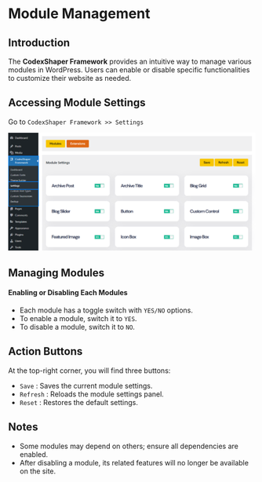 # Module Management

## Introduction
The **CodexShaper Framework** provides an intuitive way to manage various modules in WordPress. Users can enable or disable specific functionalities to customize their website as needed.

## Accessing Module Settings
Go to `CodexShaper Framework >> Settings`

<p class="cmf--img-wrapper">
    <img src="/public/assets/framework/images/settings/module-settings.png" alt="Module Settings Interface">
</p>

## Managing Modules

<!-- #### Enable/Disable All Modules
- To enable all modules, toggle the **Enable All** switch to `YES`.
- To disable all modules, toggle the **Disable All** switch to `NO`. -->

#### Enabling or Disabling Each Modules
- Each module has a toggle switch with `YES/NO` options.
- To enable a module, switch it to `YES`.
- To disable a module, switch it to `NO`.

## Action Buttons
At the top-right corner, you will find three buttons:
- `Save` : Saves the current module settings.
- `Refresh` : Reloads the module settings panel.
- `Reset` : Restores the default settings.

## Notes
- Some modules may depend on others; ensure all dependencies are enabled.
- After disabling a module, its related features will no longer be available on the site.
